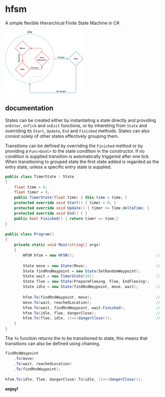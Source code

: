 # hfsm
A simple flexible Hierarchical Finite State Machine in C#.

<img src="https://github.com/olafvisker/hfsm/blob/main/img/hfsm.png" alt="HFSM Diagram" width="50%">

## documentation
States can be created either by instantiating a state directly and providing ```onEnter```, ```onTick``` and ```onExit``` functions, or by inhereting from ```State``` and overriding its ```Start```, ```Update```, ```End``` and ```Finished``` methods. States can also consist solely of other states effectively grouping them.

Transitions can be defined by overriding the ```Finished``` method or by providing a ```Func<bool>``` to the state condition in the constructor. If no condition is supplied transition is automatically triggered after one tick. When transitioning to grouped state the first state added is regarded as the entry state, unless a specific entry state is supplied. 

```C#
public class TimerState : State 
{
    float time = 0;
    float timer = 0;
    public TimerState(float time) { this.time = time; }
    protected override void Start() { timer = 0; }
    protected override void Update() { timer += Time.deltaTime; }
    protected override void End() { }
    public bool Finished() { return timer >= time;}       
}

public class Program() 
{
    private static void Main(string[] args)
    {
        HFSM hfsm = new HFSM();                                     // Create new Hierarchical FSM
        
        State move = new State(Move);                               // Only contains onTick method
        State findRndWaypoint = new State(SetRandomWaypoint);
        State wait = new TimerState(10);                            // State by inheritance
        State flee = new State(PrepareFleeing, Flee, EndFleeing);
        State idle = new State(findRndWaypoint, move, wait);        // State consisting of other states
        
        hfsm.To(findRndWaypoint, move);                             // Transition defined through fsm without a condition (automatically triggered)
        move.To(wait, reachedLocation);                             // Transition directly defined with reachedLocation condition
        hfsm.To(wait, findRndWaypoint, wait.Finished);              // Condition implemented by overriding Finished() method
        hfsm.To(idle, flee, dangerClose);                           // Transition from group state idle to flee state
        hfsm.To(flee, idle, ()=>!dangerClose());                    // Transition from flee state to idle group state
    }
}
```
The ```To``` function returns the to be transitioned to state, this means that transitions can also be defined using chaining. 

```C#
findRndWaypoint
    .To(move)
    .To(wait, reachedLocation)
    .To(findRndWaypoint);

hfsm.To(idle, flee, dangerClose).To(idle, ()=>!dangerClose()); 
```
**enjoy!**
